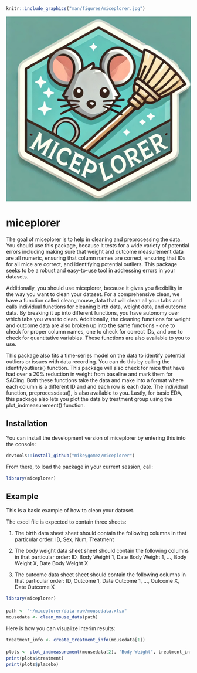 
<!-- README.md is generated from README.Rmd. Please edit that file -->

``` r
knitr::include_graphics("man/figures/miceplorer.jpg")
```

![](man/figures/miceplorer.jpg)<!-- -->

# miceplorer

<!-- badges: start -->
<!-- badges: end -->

The goal of miceplorer is to help in cleaning and preprocessing the
data. You should use this package, because it tests for a wide variety
of potential errors including making sure that weight and outcome
measurement data are all numeric, ensuring that column names are
correct, ensuring that IDs for all mice are correct, and identifying
potential outliers. This package seeks to be a robust and easy-to-use
tool in addressing errors in your datasets.

Additionally, you should use miceplorer, because it gives you
flexibility in the way you want to clean your dataset. For a
comprehensive clean, we have a function called clean_mouse_data that
will clean all your tabs and calls individual functions for cleaning
birth data, weight data, and outcome data. By breaking it up into
different functions, you have autonomy over which tabs you want to
clean. Additionally, the cleaning functions for weight and outcome data
are also broken up into the same functions - one to check for proper
column names, one to check for correct IDs, and one to check for
quantitative variables. These functions are also available to you to
use.

This package also fits a time-series model on the data to identify
potential outliers or issues with data recording. You can do this by
calling the identifyoutliers() function. This package will also check
for mice that have had over a 20% reduction in weight from baseline and
mark them for SACing. Both these functions take the data and make into a
format where each column is a different ID and and each row is each
date. The individual function, preprocessdata(), is also available to
you. Lastly, for basic EDA, this package also lets you plot the data by
treatment group using the plot_indmeasurement() function.

## Installation

You can install the development version of miceplorer by entering this
into the console:

``` r
devtools::install_github("mikeygomez/miceplorer")
```

From there, to load the package in your current session, call:

``` r
library(miceplorer)
```

## Example

This is a basic example of how to clean your dataset.

The excel file is expected to contain three sheets:

1.  The birth data sheet sheet should contain the following columns in
    that particular order: ID, Sex, Num, Treatment

2.  The body weight data sheet sheet should contain the following
    columns in that particular order: ID, Body Weight 1, Date Body
    Weight 1, …, Body Weight X, Date Body Weight X

3.  The outcome data sheet sheet should contain the following columns in
    that particular order: ID, Outcome 1, Date Outcome 1, …, Outcome X,
    Date Outcome X

``` r
library(miceplorer)

path <- "~/miceplorer/data-raw/mousedata.xlsx"
mousedata <- clean_mouse_data(path)
```

Here is how you can visualize interim results:

``` r
treatment_info <- create_treatment_info(mousedata[1])

plots <- plot_indmeasurement(mousedata[2], "Body Weight", treatment_info)
print(plots$treatment)
print(plots$placebo)
```
